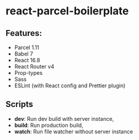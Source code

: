 # react-parcel-boilerplate

## Features:
* Parcel 1.11 
* Babel 7
* React 16.8
* React Router v4
* Prop-types
* Sass
* ESLint (with React config and Prettier plugin)

## Scripts
* **dev**: Run dev build with server instance,
* **build**: Run production build,
* **watch**: Run file watcher without server instance
